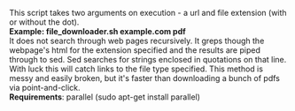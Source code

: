 This script takes two arguments on execution - a url and file extension (with or without the dot).  
**Example: file_downloader.sh example.com pdf**  
It does not search through web pages recursively. It greps though the webpage's html for the extension specified and the results are piped through to sed. Sed searches for strings enclosed in quotations on that line. With luck this will catch links to the file type specified. This method is messy and easily broken, but it's faster than downloading a bunch of pdfs via point-and-click.  
**Requirements**: parallel (sudo apt-get install parallel)